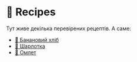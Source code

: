 # 🍛 Recipes

Тут живе декілька перевірених рецептів. А саме:
- [🍞 Банановий хліб](https://github.com/danielbilyk/recipes/blob/master/banana-bread.md)
- [🥧 Шарлотка](https://github.com/danielbilyk/recipes/blob/master/charlotte.md)
- [🍳 Омлет](https://github.com/danielbilyk/recipes/blob/master/scrambled-eggs.md)